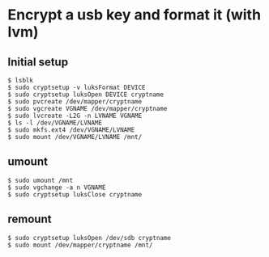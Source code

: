 # Encrypt a usb key and format it (with lvm)

## Initial setup

~~~
$ lsblk
$ sudo cryptsetup -v luksFormat DEVICE
$ sudo cryptsetup luksOpen DEVICE cryptname
$ sudo pvcreate /dev/mapper/cryptname
$ sudo vgcreate VGNAME /dev/mapper/cryptname
$ sudo lvcreate -L2G -n LVNAME VGNAME
$ ls -l /dev/VGNAME/LVNAME
$ sudo mkfs.ext4 /dev/VGNAME/LVNAME
$ sudo mount /dev/VGNAME/LVNAME /mnt/
~~~

## umount

~~~
$ sudo umount /mnt
$ sudo vgchange -a n VGNAME
$ sudo cryptsetup luksClose cryptname
~~~

## remount

~~~
$ sudo cryptsetup luksOpen /dev/sdb cryptname
$ sudo mount /dev/mapper/cryptname /mnt/
~~~

